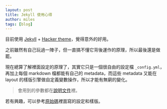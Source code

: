 ```yaml
---
layout: post
title: Jekyll 使用心得
author: miles
tags: [blog]
---
```


目前使用 [Jekyll](https://jekyllrb.com/) + [Hacker theme](https://pages-themes.github.io/hacker/)，覺得意外的好用。

之前雖然有自己玩過一陣子，但一直搞不懂它背後運作的原理，所以最後還是做罷。

現在總算了解裡面設定的原理了，其實它只是一個很自由的設定檔 `_config.yml`，再加上每個 markdown 檔都能有自己的 metadata，而這些 metadata 又能在 layout 的樣版引擎做自定義變數操作，所以才能有無窮的變化。

> 會用到的參數都在[說明文件](https://jekyllrb.com/docs/variables/)裡。

若有興趣，可以參考[原始碼](https://github.com/ganhuaruanti/ganhuaruanti.github.io)裡面寫的設定和樣版。
